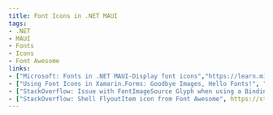 ```yaml
---
title: Font Icons in .NET MAUI
tags:
- .NET
- MAUI
- Fonts
- Icons
- Font Awesome
links:
- ["Microsoft: Fonts in .NET MAUI-Display font icons","https://learn.microsoft.com/en-us/dotnet/maui/user-interface/fonts#display-font-icons"]
- ["Using Font Icons in Xamarin.Forms: Goodbye Images, Hello Fonts!", "https://montemagno.com/using-font-icons-in-xamarin-forms-goodbye-images-hello-fonts/"]
- ["StackOverflow: Issue with FontImageSource Glyph when using a Binding", https://stackoverflow.com/questions/74107690/issue-with-fontimagesource-glyph-when-using-a-binding]
- ["StackOverflow: Shell FlyoutItem icon from Font Awesome", https://stackoverflow.com/questions/74977956/shell-flyoutitem-icon-from-font-awesome]
---
```

